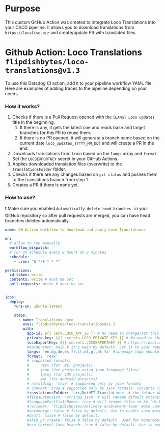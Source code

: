 # Purpose

This custom GitHub Action was created to integrate Loco Translations into your CI/CD pipeline. It allows you to download translations from `https://localise.biz` and create/update PR with translated files.

# Github Action: Loco Translations `flipdishbytes/loco-translations@v1.3`

To use this Datadog CI action, add it to your pipeline workflow YAML file. Here are examples of adding traces to the pipeline depending on your needs.

### How it works?

1. Checks if there is a Pull Request opened with the `[LANG] Loco updates` title in the beginning.
    1. If there is any, it gets the latest one and reads base and target branches for this PR to reuse them.
    2. If there is no PR opened, it will generate a branch name based on the current date `loco_updates_{YYYY_MM_DD}` and will create a PR in the end.
2. Downloads translations from Loco based on the `langs` array and `format`. Set the `LOCOEXPORTKEY` secret in your GitHub Actions.
3. Applies downloaded translation files (overwrite) to the `translationsFolder` folder.
4. Checks if there are any changes based on `git status` and pushes them to the translations branch from step 1.
5. Creates a PR if there is none yet.

### How to use?

❗ Make sure you enabled `Automatically delete head branches ` in your GitHub repository so after pull requests are merged, you can have head branches deleted automatically.

```yaml
name: GH Action workflow to download and apply Loco Translations

on:
  # allow to run manually
  workflow_dispatch:
  # run on schedule every 8 hours at 0 minutes
  schedule:
    - cron: "0 */8 * * *"

permissions: 
  id-token: write
  contents: write # must be set
  pull-requests: write # must be set


jobs:
  deploy:
    runs-on: ubuntu-latest

    steps:
      - name: Translations Loco
        uses: flipdishbytes/loco-translations@v1.3
        with:
          app-id: ${{ vars.LOCO_APP_ID }} # No need to change/set this in your repository. LOCO_APP_ID variable is set globally in all Flipdish repos.
          private-key: ${{ secrets.LOCO_PRIVATE_KEY }} # No need to change/set this in your repository. LOCO_PRIVATE_KEY secret is set globally in all Flipdish repos.
          locoExportKey: ${{ secrets.LOCOEXPORTKEY }} # https://localise.biz -> Project -> Developer tools -> Export key from your Loco project. Set LOCOEXPORTKEY secret in your GitHub Actions.
          #mainBranch: main # it's main by default. Set it to your repository default branch if it's needed. Not required.
          langs: 'en,bg,de,es,fr,it,nl,pl,pt,fi' #language tags should match Loco languages from the project
          format: 'resx'
          # supported formats: 
          #     resx (for .NET projects)
          #     json (for projects using json language files)
          #     lproj (for iOS projects)
          #     xml (for Android projects)
          # nofolding: 'true' # supported only by json formats
          # convert: true # supported only by json formats. Converts json from '{"Start_Date":"2023-01-01"}' to format '{"Start_Date":{"value":"2023-01-01"}}' so you don't need to add .value to Loco
          translationsFolder: 'src/DotNET.Translations' # the folder where your translation files are located.
          #filesExtension: 'strings.json' # will rename default extensions by this custom one ### supported by json format only
          #languagePostfixInNames: true # will rename files to be 'de_DE' and etc (except the en language) ### supported by json format only
          #reviewer: 'flipdishbytes/delivery-enablement-team' #Use comma if you need more than one team.
          #automerge: false # false by default. Use to enable auto merge after necessary requirements are met. Can't be used with draft set to true. Make sure you enabled pull request Auto merge for your repository.
          #draft: false # false by default.
          #skip_pr_create: false # false by default. Used for monorepos when there are more than one steps for loco translations being called. All steps except the last one should set this to false.
          #use_current_loco_branch: true # false by default. Use to use the current branch in Loco for translations.
```